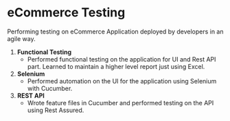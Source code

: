 # eCommerce Testing

Performing testing on eCommerce Application deployed by developers in an agile way.<br>

1) **Functional Testing**
    - Performed functional testing on the application for UI and Rest API part. Learned to maintain a higher level report just using Excel.
2) **Selenium**
    - Performed automation on the UI for the application using Selenium with Cucumber.
3) **REST API**
    - Wrote feature files in Cucumber and performed testing on the API using Rest Assured.